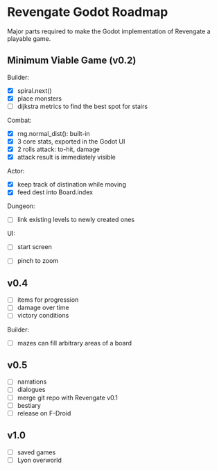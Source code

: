 Revengate Godot Roadmap
=======================

Major parts required to make the Godot implementation of Revengate a playable game.

## Minimum Viable Game (v0.2)

Builder:
- [x] spiral.next()
- [x] place monsters
- [ ] dijkstra metrics to find the best spot for stairs

Combat:
- [x] rng.normal_dist(): built-in
- [x] 3 core stats, exported in the Godot UI
- [x] 2 rolls attack: to-hit, damage
- [x] attack result is immediately visible

Actor:
- [x] keep track of distination while moving
- [x] feed dest into Board.index

Dungeon:
- [ ] link existing levels to newly created ones

UI:
- [ ] start screen
- [ ] pinch to zoom


## v0.4
- [ ] items for progression
- [ ] damage over time
- [ ] victory conditions

Builder:
- [ ] mazes can fill arbitrary areas of a board


## v0.5
- [ ] narrations
- [ ] dialogues
- [ ] merge git repo with Revengate v0.1
- [ ] bestiary
- [ ] release on F-Droid

## v1.0
- [ ] saved games
- [ ] Lyon overworld
